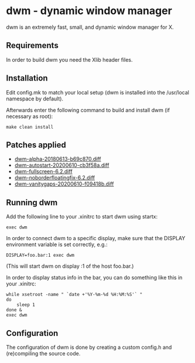 dwm - dynamic window manager
============================
dwm is an extremely fast, small, and dynamic window manager for X.


Requirements
------------
In order to build dwm you need the Xlib header files.


Installation
------------
Edit config.mk to match your local setup (dwm is installed into
the /usr/local namespace by default).

Afterwards enter the following command to build and install dwm (if
necessary as root):

    make clean install


Patches applied
---------------
- [dwm-alpha-20180613-b69c870.diff](https://dwm.suckless.org/patches/alpha/)
- [dwm-autostart-20200610-cb3f58a.diff](https://dwm.suckless.org/patches/autostart/)
- [dwm-fullscreen-6.2.diff](https://dwm.suckless.org/patches/fullscreen/)
- [dwm-noborderfloatingfix-6.2.diff](https://dwm.suckless.org/patches/noborder/)
- [dwm-vanitygaps-20200610-f09418b.diff](https://dwm.suckless.org/patches/vanitygaps/)


Running dwm
-----------
Add the following line to your .xinitrc to start dwm using startx:

    exec dwm

In order to connect dwm to a specific display, make sure that
the DISPLAY environment variable is set correctly, e.g.:

    DISPLAY=foo.bar:1 exec dwm

(This will start dwm on display :1 of the host foo.bar.)

In order to display status info in the bar, you can do something
like this in your .xinitrc:

    while xsetroot -name " `date +'%Y-%m-%d %H:%M:%S'` "
    do
    	sleep 1
    done &
    exec dwm


Configuration
-------------
The configuration of dwm is done by creating a custom config.h
and (re)compiling the source code.
